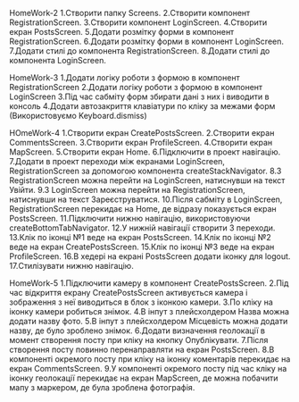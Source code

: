 HomeWork-2
1.Створити папку Screens.
2.Створити компонент RegistrationScreen.
3.Створити компонент LoginScreen.
4.Створити екран PostsScreen.
5.Додати розмітку форми в компонент RegistrationScreen.
6.Додати розмітку форми в компонент LoginScreen.
7.Додати стилі до компонента RegistrationScreen.
8.Додати стилі до компонента LoginScreen.

HomeWork-3
1.Додати логіку роботи з формою в компонент RegistrationScreen
2.Додати логіку роботи з формою в компонент LoginScreen
3.Під час сабміту форм збирати дані з них і виводити в консоль
4.Додати автозакриття клавіатури по кліку за межами форм (Використовуємо Keyboard.dismiss)

HOmeWork-4
1.Створити екран CreatePostsScreen.
2.Створити екран CommentsScreen.
3.Створити екран ProfileScreen.
4.Створити екран MapScreen.
5.Створити екран Home.
6.Підключити в проект навігацію.
7.Додати в проект переходи між екранами LoginScreen, RegistrationScreen за допомогою компонента createStackNavigator.
8.З RegistrationScreen можна перейти на LoginScreen, натиснувши на текст Увійти.
9.З LoginScreen можна перейти на RegistrationScreen, натиснувши на текст Зареєструватися.
10.Після сабміту в LoginScreen, RegistrationScreen перекидає на Home, де відразу показується екран PostsScreen.
11.Підключити нижню навігацію, використовуючи createBottomTabNavigator.
12.У нижній навігації створити 3 переходи.
13.Клік по іконці №1 веде на екран PostsScreen.
14.Клік по іконці №2 веде на екран CreatePostsScreen.
15.Клік по іконці №3 веде на екран ProfileScreen.
16.В хедері на екрані PostsScreen додати іконку для logout.
17.Стилізувати нижню навігацію.

HomeWork-5
1.Підключити камеру в компонент CreatePostsScreen.
2.Під час відкриття екрану CreatePostsScreen активується камера і зображення з неї виводиться в блок з іконкою камери.
3.По кліку на іконку камери робиться знімок.
4.В інпут з плейсхолдером Назва можна додати назву фото.
5.В інпут з плейсхолдером Місцевість можна додати назву, де було зроблено знімок.
6.Додати визначення геолокації в момент створення посту при кліку на кнопку Опублікувати.
7.Після створення посту повинно перенаправляти на екран PostsScreen.
8.В компоненті окремого посту при кліку на іконку коментарів перекидає на екран CommentsScreen.
9.У компоненті окремого посту під час кліку на іконку геолокації перекидає на екран MapScreen, де можна побачити мапу з маркером, де була зроблена фотографія.
